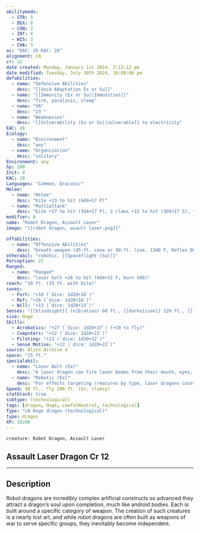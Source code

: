 ```yaml
---
abilitymods:
  - STR: 5
  - DEX: 8
  - CON: 3
  - INT: 4
  - WIS: 3
  - CHA: 3
ac: "EAC: 26 KAC: 28"
alignment: LN
cr: 12
date created: Monday, January 1st 2024, 3:13:12 pm
date modified: Tuesday, July 30th 2024, 10:08:06 pm
defabilities:
  - name: "Defensive Abilities"
    desc: "[[Void Adaptation Ex or Su]]"
  - name: "[[Immunity (Ex or Su)|Immunities]]"
    desc: "fire, paralysis, sleep"
  - name: "SR"
    desc: "23 "
  - name: "Weaknesses"
    desc: "[[Vulnerability (Ex or Su)|vulnerable]] to electricity"
EAC: 26
Ecology:
  - name: "Environment"
    desc: "any"
  - name: "Organization"
    desc: "solitary"
Environment: any
hp: 200
Init: 8
KAC: 28
Languages: "Common, Draconic"
Melee:
  - name: "Melee"
    desc: "bite +23 to hit (6d4+17 P)"
  - name: "Multiattack"
    desc: "bite +17 to hit (3d4+17 P), 2 claws +15 to hit (3d4+17 S), tail slap +15 to hit (3d4+17 B)"
modifier: 8
name: "Robot Dragon, Assault Laser"
image: "[[robot dragon, asault laser.png]]"

offabilities:
  - name: "Offensive Abilities"
    desc: "breath weapon (45-ft. cone or 90-ft. line, 13d6 F, Reflex DC 19 half, usable every 1d4 rounds), crush (6d4+17 B)"
otherabil: "robotic, [[Spaceflight (Su)]]"
Perception: 22
Ranged:
  - name: "Ranged"
    desc: "laser bolt +26 to hit (6d4+12 F; burn 3d6)"
reach: "10 ft. (15 ft. with bite)"
saves:
  - Fort: "+16 (`dice: 1d20+16`)"
  - Ref: "+16 (`dice: 1d20+16`)"
  - Will: "+13 (`dice: 1d20+13`)"
Senses: "[[blindsight]] (vibration) 60 ft., [[darkvision]] 120 ft., [[low-light vision]]"
size: Huge
Skills:
  - Acrobatics: "+27 (`dice: 1d20+27`) (+19 to fly)"
  - Computers: "+22 (`dice: 1d20+22`)"
  - Piloting: "+22 (`dice: 1d20+22`)"
  - Sense Motive: "+22 (`dice: 1d20+22`)"
source: Alien Archive 4 
space: "15 ft."
specialabil:
  - name: "Laser Bolt (Ex)"
    desc: "A laser dragon can fire laser beams from their mouth, eyes, or wingtips. This attack has a range increment of 100 feet, targets eac, and has the burn critical hit effect that lists a number of d6s equal to one quarter their level (minimum 1). The attack also has the sniper weapon special property with a range of 1,000 feet."
  - name: "Robotic (Ex)"
    desc: "For effects targeting creatures by type, laser dragons count as both dragons and constructs (whichever allows an ability to affect them for abilities that affect only one of those types, and whichever is worse for abilities that affect both types). They receive a +2 racial bonus to saving throws against disease, mind-affecting effects, and poison unless those effects specifically target constructs. Additionally, they are protected from environmental effects as if wearing armor (of an item level equal to the dragon’s CR) with its environmental protection active."
Speed: 40 ft., fly 200 ft. (Ex, clumsy)
statblock: true
subtype: (technological)
tags: [dragon, Huge, LawfulNeutral, technological]
Type: "LN Huge dragon (technological)"
type: dragon
XP: 19200
---
```


```statblock
creature: Robot Dragon, Assault Laser
```

## Assault Laser Dragon Cr 12

---

## Description

Robot dragons are incredibly complex artificial constructs so advanced they attract a dragon’s soul upon completion, much like android bodies. Each is built around a specific category of weapon. The creation of such creatures is a nearly lost art, and while robot dragons are often built as weapons of war to serve specific groups, they inevitably become independent.
